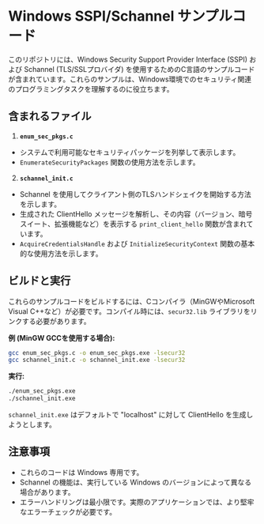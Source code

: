 # Windows SSPI/Schannel サンプルコード

このリポジトリには、Windows Security Support Provider Interface (SSPI) および Schannel (TLS/SSLプロバイダ) を使用するためのC言語のサンプルコードが含まれています。これらのサンプルは、Windows環境でのセキュリティ関連のプログラミングタスクを理解するのに役立ちます。

## 含まれるファイル

1.  **`enum_sec_pkgs.c`**
  *   システムで利用可能なセキュリティパッケージを列挙して表示します。
  *   `EnumerateSecurityPackages` 関数の使用方法を示します。

2.  **`schannel_init.c`**
  *   Schannel を使用してクライアント側のTLSハンドシェイクを開始する方法を示します。
  *   生成された ClientHello メッセージを解析し、その内容（バージョン、暗号スイート、拡張機能など）を表示する `print_client_hello` 関数が含まれています。
  *   `AcquireCredentialsHandle` および `InitializeSecurityContext` 関数の基本的な使用方法を示します。

## ビルドと実行

これらのサンプルコードをビルドするには、Cコンパイラ（MinGWやMicrosoft Visual C++など）が必要です。コンパイル時には、`secur32.lib` ライブラリをリンクする必要があります。

**例 (MinGW GCCを使用する場合):**

```bash
gcc enum_sec_pkgs.c -o enum_sec_pkgs.exe -lsecur32
gcc schannel_init.c -o schannel_init.exe -lsecur32
```

**実行:**

```bash
./enum_sec_pkgs.exe
./schannel_init.exe
```

`schannel_init.exe` はデフォルトで "localhost" に対して ClientHello を生成しようとします。

## 注意事項

* これらのコードは Windows 専用です。
* Schannel の機能は、実行している Windows のバージョンによって異なる場合があります。
* エラーハンドリングは最小限です。実際のアプリケーションでは、より堅牢なエラーチェックが必要です。
